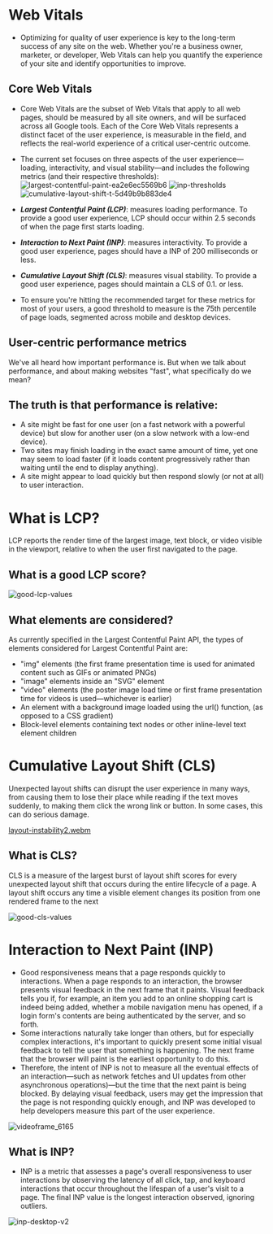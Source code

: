 # Web Vitals 
- Optimizing for quality of user experience is key to the long-term success of any site on the web. Whether you're a business owner, marketer, or developer, Web Vitals can help you quantify the experience of your site and identify opportunities to improve.

## Core Web Vitals

- Core Web Vitals are the subset of Web Vitals that apply to all web pages, should be measured by all site owners, and will be surfaced across all Google tools. Each of the Core Web Vitals represents a distinct facet of the user experience, is measurable in the field, and reflects the real-world experience of a critical user-centric outcome.

- The current set focuses on three aspects of the user experience—loading, interactivity, and visual stability—and includes the following metrics (and their respective thresholds):
![largest-contentful-paint-ea2e6ec5569b6](https://github.com/user-attachments/assets/223978b8-b0f7-4d94-9a8c-d67e7b50ae7b)
![inp-thresholds](https://github.com/user-attachments/assets/b57af3e9-35dc-4ed3-8168-5520f8a3d330)
![cumulative-layout-shift-t-5d49b9b883de4](https://github.com/user-attachments/assets/65edd441-b5a4-495b-b61a-e6899a6149ae)

- ***Largest Contentful Paint (LCP)***: measures loading performance. To provide a good user experience, LCP should occur within 2.5 seconds of when the page first starts loading.
- ***Interaction to Next Paint (INP)***: measures interactivity. To provide a good user experience, pages should have a INP of 200 milliseconds or less.
- ***Cumulative Layout Shift (CLS)***: measures visual stability. To provide a good user experience, pages should maintain a CLS of 0.1. or less.


- To ensure you're hitting the recommended target for these metrics for most of your users, a good threshold to measure is the 75th percentile of page loads, segmented across mobile and desktop devices.

## User-centric performance metrics
We've all heard how important performance is. But when we talk about performance, and about making websites "fast", what specifically do we mean?

## The truth is that performance is relative:
- A site might be fast for one user (on a fast network with a powerful device) but slow for another user (on a slow network with a low-end device).
- Two sites may finish loading in the exact same amount of time, yet one may seem to load faster (if it loads content progressively rather than waiting until the end to display anything).
- A site might appear to load quickly but then respond slowly (or not at all) to user interaction.

# What is LCP?
LCP reports the render time of the largest image, text block, or video visible in the viewport, relative to when the user first navigated to the page.

## What is a good LCP score?

![good-lcp-values](https://github.com/user-attachments/assets/f6704466-b209-48a6-ab18-2980f5b9be5c)

## What elements are considered?
As currently specified in the Largest Contentful Paint API, the types of elements considered for Largest Contentful Paint are:

- "img" elements (the first frame presentation time is used for animated content such as GIFs or animated PNGs)
- "image" elements inside an "SVG" element
- "video" elements (the poster image load time or first frame presentation time for videos is used—whichever is earlier)
- An element with a background image loaded using the url() function, (as opposed to a CSS gradient)
- Block-level elements containing text nodes or other inline-level text element children



# Cumulative Layout Shift (CLS)
Unexpected layout shifts can disrupt the user experience in many ways, from causing them to lose their place while reading if the text moves suddenly, to making them click the wrong link or button. In some cases, this can do serious damage.

[layout-instability2.webm](https://github.com/user-attachments/assets/cd48176d-a68f-4f33-aeb3-f9d42fd88f2c)

## What is CLS?
CLS is a measure of the largest burst of layout shift scores for every unexpected layout shift that occurs during the entire lifecycle of a page.
A layout shift occurs any time a visible element changes its position from one rendered frame to the next

![good-cls-values](https://github.com/user-attachments/assets/511a0073-c5fa-437a-b6ab-2134aca765bf)

# Interaction to Next Paint (INP)

- Good responsiveness means that a page responds quickly to interactions. When a page responds to an interaction, the browser presents visual feedback in the next frame that it paints. Visual feedback tells you if, for example, an item you add to an online shopping cart is indeed being added, whether a mobile navigation menu has opened, if a login form's contents are being authenticated by the server, and so forth.
- Some interactions naturally take longer than others, but for especially complex interactions, it's important to quickly present some initial visual feedback to tell the user that something is happening. The next frame that the browser will paint is the earliest opportunity to do this.
- Therefore, the intent of INP is not to measure all the eventual effects of an interaction—such as network fetches and UI updates from other asynchronous operations)—but the time that the next paint is being blocked. By delaying visual feedback, users may get the impression that the page is not responding quickly enough, and INP was developed to help developers measure this part of the user experience.

![videoframe_6165](https://github.com/user-attachments/assets/a54f2ca0-5141-4ea8-8789-82fb9bd0c461)


## What is INP?
- INP is a metric that assesses a page's overall responsiveness to user interactions by observing the latency of all click, tap, and keyboard interactions that occur throughout the lifespan of a user's visit to a page. The final INP value is the longest interaction observed, ignoring outliers.

![inp-desktop-v2](https://github.com/user-attachments/assets/d047931e-61fe-4289-bbaf-00df40e4befd)













